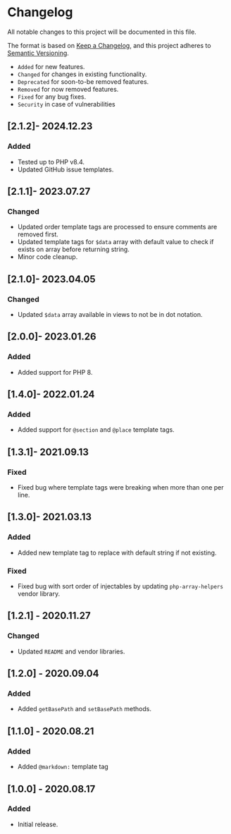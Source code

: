 # Changelog

All notable changes to this project will be documented in this file.

The format is based on [Keep a Changelog](https://keepachangelog.com/en/1.0.0/),
and this project adheres to [Semantic Versioning](https://semver.org/spec/v2.0.0.html).

- `Added` for new features.
- `Changed` for changes in existing functionality.
- `Deprecated` for soon-to-be removed features.
- `Removed` for now removed features.
- `Fixed` for any bug fixes.
- `Security` in case of vulnerabilities

## [2.1.2]- 2024.12.23

### Added

- Tested up to PHP v8.4.
- Updated GitHub issue templates.

## [2.1.1]- 2023.07.27

### Changed

- Updated order template tags are processed to ensure comments are removed first.
- Updated template tags for `$data` array with default value to check if exists on array before returning string.
- Minor code cleanup.

## [2.1.0]- 2023.04.05

### Changed

- Updated `$data` array available in views to not be in dot notation.

## [2.0.0]- 2023.01.26

### Added

- Added support for PHP 8.

## [1.4.0]- 2022.01.24

### Added

- Added support for `@section` and `@place` template tags.

## [1.3.1]- 2021.09.13

### Fixed

- Fixed bug where template tags were breaking when more than one per line.

## [1.3.0]- 2021.03.13

### Added

- Added new template tag to replace with default string if not existing.

### Fixed

- Fixed bug with sort order of injectables by updating `php-array-helpers` vendor library.

## [1.2.1] - 2020.11.27

### Changed

- Updated `README` and vendor libraries.

## [1.2.0] - 2020.09.04

### Added

- Added `getBasePath` and `setBasePath` methods.

## [1.1.0] - 2020.08.21

### Added

- Added `@markdown:` template tag

## [1.0.0] - 2020.08.17

### Added

- Initial release.